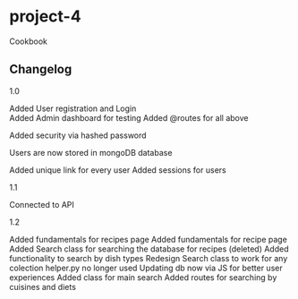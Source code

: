 # project-4

Cookbook

## Changelog

1.0

Added User registration and Login  
Added Admin dashboard for testing
Added @routes for all above

Added security via hashed password

Users are now stored in mongoDB database

Added unique link for every user
Added sessions for users

1.1

Connected to API

1.2

Added fundamentals for recipes page
Added fundamentals for recipe page
Added Search class for searching the database for recipes (deleted)
Added functionality to search by dish types
Redesign  Search class to work for any colection
helper.py no longer used
Updating db now via JS for better user experiences
Added class for main search 
Added routes for searching by cuisines and diets